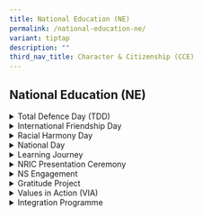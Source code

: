 ```yaml
---
title: National Education (NE)
permalink: /national-education-ne/
variant: tiptap
description: ""
third_nav_title: Character & Citizenship (CCE)
---
```

<h2>National Education (NE)</h2>
<div data-type="detailGroup" class="isomer-accordion isomer-accordion-white">
<details class="isomer-details">
<summary>Total Defence Day (TDD)</summary>
<div data-type="detailsContent" class="isomer-details-content">
<p></p>
<div class="isomer-image-wrapper">
<img style="width: 100%" height="auto" width="100%" alt="" src="/images/CCE/2024_Total_Defence_Day_Write_Up.jpg">
</div>
</div>
</details>
<details class="isomer-details">
<summary>International Friendship Day</summary>
<div data-type="detailsContent" class="isomer-details-content">
<p>
<br>Ahmad Ibrahim Secondary School is proud to celebrate International Friendship
Day on 9th April 2025 with an engaging assembly programme that highlights
the importance of forging friendships and embracing cultural exchange in
our diverse ASEAN region. We invited the National Library Board (NLB) for
the programme where we curated an interactive experience centred on the
theme “Forging Friendships in a Complex World.” Students will explore powerful
stories such as The Rent Collector, Girl of the Southern Sea, My Father,
The Panda Killer, and Lotus Flower Champion, each reflecting the strength
of friendship, resilience, and cultural understanding. These featured books
are also available on Sora, our digital library, ensuring that students
can continue their journey of discovery beyond the event.
<br>
<br>The assembly also featured quizzes on ASEAN cultures, book trailers, and
reflective discussions, encouraging students to connect the stories to
their own lives and the broader ASEAN context. Adding to the festivities,
Sec 1-3 ISPR students will set up vibrant booths to showcase traditional
games, share insights on bilateral ties, and invite everyone to contribute
to a well-wishing tree-fostering bonds of friendship across our school
community. Through these activities, we hope to inspire every student to
appreciate the richness of our region’s cultures and the vital role of
friendship in building a harmonious and inclusive society.</p>
<div class="iframe-wrapper">
<iframe height="569" width="960" allowfullscreen="true" frameborder="0" src="https://docs.google.com/presentation/d/e/2PACX-1vQniyDfyoBbQUab-vau2KazvGZkwcMOb3MMZWWhoad5C5GU-Zm9GznGDyWjtqhK9_YDD-B5Q1ikPw_x/pubembed?start=true&amp;loop=true&amp;delayms=10000"></iframe>
</div>
<p></p>
<div class="isomer-image-wrapper">
<img style="width: 100%" height="auto" width="100%" alt="International Friendship Day 2024" src="/images/CCE/2024_International_Friendship_Day_Write_Up.jpg">
</div>
</div>
</details>
<details class="isomer-details">
<summary>Racial Harmony Day</summary>
<div data-type="detailsContent" class="isomer-details-content">
<p><em>Contents coming up soon!</em>
</p>
</div>
</details>
<details class="isomer-details">
<summary>National Day</summary>
<div data-type="detailsContent" class="isomer-details-content">
<p></p>
<div class="isomer-image-wrapper">
<img style="width: 100%" height="auto" width="100%" alt="National Day 2024" src="/images/CCE/2024_National_Day_Write_Up.jpg">
</div>
</div>
</details>
<details class="isomer-details">
<summary>Learning Journey</summary>
<div data-type="detailsContent" class="isomer-details-content">
<h4><strong>Secondary 2 Learning Journey to the National Museum of Singapore</strong></h4>
<p>On 7 February 2025, our Secondary 2 cohort embarked on a meaningful learning
journey to the National Museum of Singapore, participating in the Museum-based
Learning Programme, "Artefactually Speaking." This visit aimed to deepen
students’ understanding of Singapore’s rich history while fostering a stronger
sense of national identity and citizenship.</p>
<p></p>
<p>During the programme, students explored artefacts spanning 700 years of
Singapore’s history and engaged in insightful discussions with Museum Educators.
They had the freedom to select artefacts of interest, interact with their
peers, and uncover the stories behind these historical pieces. Through
these interactions, they gained a deeper appreciation of how individuals
and communities in Singapore’s past forged connections with one another
and with the places they called home.</p>
<p></p>
<p>As Singapore’s oldest museum — founded in 1887 as the Raffles Museum and
Library — the National Museum of Singapore continues to inspire with its
exhibitions and programmes. This enriching experience provided our students
with valuable perspectives on our nation’s history, reinforcing the importance
of heritage and identity in shaping our collective future.</p>
<p></p>
<div class="isomer-image-wrapper">
<img style="width: 100%" height="auto" width="100%" alt="Sec 2 Learning Journey_01" src="/images/CCE/S2_LJ1.jpg">
</div>
<div class="isomer-image-wrapper">
<img style="width: 100%" height="auto" width="100%" alt="Sec 2 Learning Journey_02" src="/images/CCE/S2_LJ2.jpg">
</div>
<div class="isomer-image-wrapper">
<img style="width: 100%" height="auto" width="100%" alt="Sec 2 Learning Journey_03" src="/images/CCE/S2_LJ3.jpg">
</div>
</div>
</details>
<details class="isomer-details">
<summary>NRIC Presentation Ceremony</summary>
<div data-type="detailsContent" class="isomer-details-content">
<p></p>
<div class="isomer-image-wrapper">
<img style="width: 100%" height="auto" width="100%" alt="NRIC Presentation 2024" src="/images/CCE/2024_NRIC_Presentation.jpg">
</div>
</div>
</details>
<details class="isomer-details">
<summary>NS Engagement</summary>
<div data-type="detailsContent" class="isomer-details-content">
<p></p>
<div class="isomer-image-wrapper">
<img style="width: 100%" height="auto" width="100%" alt="National Service (NS) Sharing" src="/images/CCE/2024_NS_Sharing.jpg">
</div>
</div>
</details>
<details class="isomer-details">
<summary>Gratitude Project</summary>
<div data-type="detailsContent" class="isomer-details-content">
<p>The Gratitude Project allows Secondary 1 students to show appreciation
to their primary school teachers. The Secondary 1 students were engaged
in writing&nbsp;their messages of gratitude and designing the cards.</p>
<p>
<br>
</p>
</div>
</details>
<details class="isomer-details">
<summary>Values in Action (VIA)</summary>
<div data-type="detailsContent" class="isomer-details-content">
<p></p>
<div class="isomer-image-wrapper">
<img style="width: 100%" height="auto" width="100%" alt="Value In Actions_01" src="/images/CCE/2024_Value_In_Actions__Yearbook_Page_1.jpg">
</div>
<div class="isomer-image-wrapper">
<img style="width: 100%" height="auto" width="100%" alt="Value In Actions_02" src="/images/CCE/2024_Value_In_Actions__Yearbook_Page_2.jpg">
</div>
<div class="isomer-image-wrapper">
<img style="width: 100%" height="auto" width="100%" alt="Value In Actions_03" src="/images/CCE/2024_Value_In_Actions__Yearbook_Page_3.jpg">
</div>
</div>
</details>
<details class="isomer-details">
<summary>Integration Programme</summary>
<div data-type="detailsContent" class="isomer-details-content">
<p></p>
<div class="isomer-image-wrapper">
<img style="width: 100%" height="auto" width="100%" alt="" src="/images/Integrated_program_for_school_Website__1_.jpg">
</div>
</div>
</details>
</div>
<p></p>